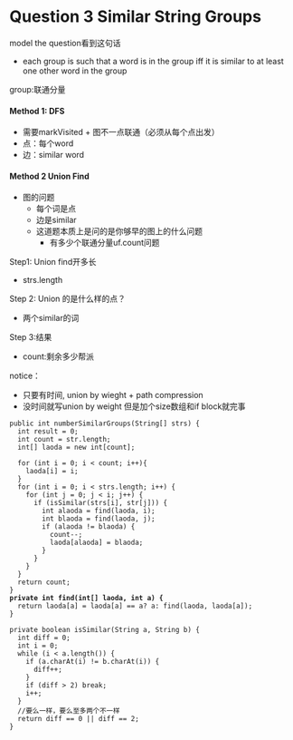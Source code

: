 # Question 3 Similar String Groups

model the question看到这句话&#x20;

* each group is such that a word is in the group iff it is similar to at least one other word in the group

group:联通分量

#### Method 1: DFS

* 需要markVisited + 图不一点联通（必须从每个点出发）
* 点：每个word
* 边：similar word





#### Method 2 Union Find

* 图的问题
  * 每个词是点
  * 边是similar
  * 这道题本质上是问的是你够早的图上的什么问题
    * 有多少个联通分量uf.count问题

Step1: Union find开多长

* strs.length

Step 2: Union 的是什么样的点？

* 两个similar的词

Step 3:结果

* count:剩余多少帮派

notice：

* 只要有时间, union by wieght + path compression
* 没时间就写union by weight 但是加个size数组和if block就完事

<pre class="language-java"><code class="lang-java">public int numberSimilarGroups(String[] strs) {
  int result = 0;
  int count = str.length;
  int[] laoda = new int[count];
  
  for (int i = 0; i &#x3C; count; i++){
    laoda[i] = i;
  }
  for (int i = 0; i &#x3C; strs.length; i++) {
    for (int j = 0; j &#x3C; i; j++) {
      if (isSimilar(strs[i], str[j])) {
        int alaoda = find(laoda, i);
        int blaoda = find(laoda, j);
        if (alaoda != blaoda) {
          count--;
          laoda[alaoda] = blaoda;
        }
      }
    }
  }
  return count;
}
<strong>private int find(int[] laoda, int a) {
</strong>  return laoda[a] = laoda[a] == a? a: find(laoda, laoda[a]);
}

private boolean isSimilar(String a, String b) {
  int diff = 0;
  int i = 0;
  while (i &#x3C; a.length()) {
    if (a.charAt(i) != b.charAt(i)) {
      diff++;
    }
    if (diff > 2) break;
    i++;
  }
  //要么一样，要么至多两个不一样
  return diff == 0 || diff == 2;
}
</code></pre>

